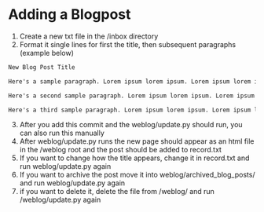 # Adding a Blogpost

1. Create a new txt file in the /inbox directory
2. Format it single lines for first the title, then subsequent paragraphs (example below)

```txt
New Blog Post Title

Here's a sample paragraph. Lorem ipsum lorem ipsum. Lorem ipsum lorem ipsum. Lorem ipsum lorem ipsum. Lorem ipsum lorem ipsum. Lorem ipsum lorem ipsum. Lorem ipsum lorem ipsum. Lorem ipsum lorem ipsum. Lorem ipsum lorem ipsum. Lorem ipsum lorem ipsum. Lorem ipsum lorem ipsum. Lorem ipsum lorem ipsum. Lorem ipsum lorem ipsum. 

Here's a second sample paragraph. Lorem ipsum lorem ipsum. Lorem ipsum lorem ipsum. Lorem ipsum lorem ipsum. Lorem ipsum lorem ipsum. Lorem ipsum lorem ipsum. Lorem ipsum lorem ipsum. Lorem ipsum lorem ipsum. Lorem ipsum lorem ipsum. Lorem ipsum lorem ipsum. Lorem ipsum lorem ipsum. Lorem ipsum lorem ipsum. Lorem ipsum lorem ipsum. Lorem ipsum lorem ipsum. Lorem ipsum lorem ipsum. Lorem ipsum lorem ipsum. Lorem ipsum lorem ipsum. Lorem ipsum lorem ipsum. Lorem ipsum lorem ipsum. Lorem ipsum lorem ipsum. Lorem ipsum lorem ipsum. Lorem ipsum lorem ipsum. Lorem ipsum lorem ipsum. Lorem ipsum lorem ipsum. Lorem ipsum lorem ipsum. Lorem ipsum lorem ipsum. Lorem ipsum lorem ipsum. Lorem ipsum lorem ipsum. Lorem ipsum lorem ipsum. 

Here's a third sample paragraph. Lorem ipsum lorem ipsum. Lorem ipsum lorem ipsum. Lorem ipsum lorem ipsum. Lorem ipsum lorem ipsum. Lorem ipsum lorem ipsum. Lorem ipsum lorem ipsum. Lorem ipsum lorem ipsum. Lorem ipsum lorem ipsum. Lorem ipsum lorem ipsum. Lorem ipsum lorem ipsum. Lorem ipsum lorem ipsum. Lorem ipsum lorem ipsum. Lorem ipsum lorem ipsum. Lorem ipsum lorem ipsum. Lorem ipsum lorem ipsum. Lorem ipsum lorem ipsum.
```

3. After you add this commit and the weblog/update.py should run, you can also run this manually
4. After weblog/update.py runs the new page should appear as an html file in the /weblog root and the post should be added to record.txt
5. If you want to change how the title appears, change it in record.txt and run weblog/update.py again
6. If you want to archive the post move it into weblog/archived_blog_posts/ and run weblog/update.py again
7. if you want to delete it, delete the file from /weblog/ and run /weblog/update.py again